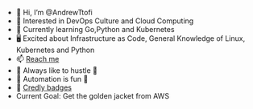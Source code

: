 - 👋 Hi, I’m @AndrewTtofi
- 👀 Interested in DevOps Culture and Cloud Computing  
- 📡 Currently learning Go,Python and Kubernetes
- 🖥️ Excited about Infrastructure as Code, General Knowledge of Linux, Kubernetes and Python
- 📫 [Reach me](https://www.linkedin.com/in/andreas-ttofi/)
- 🦾 Always like to hustle 🦾
- 🤖 Automation is fun 🤖
- 📜 [Credly badges](https://www.credly.com/users/andreas-ttofi/badges)
- Current Goal: Get the golden jacket from AWS

